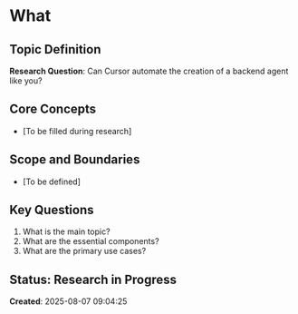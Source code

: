 # What

## Topic Definition
**Research Question**: Can Cursor automate the creation of a backend agent like you?

## Core Concepts
- [To be filled during research]

## Scope and Boundaries
- [To be defined]

## Key Questions
1. What is the main topic?
2. What are the essential components?
3. What are the primary use cases?

## Status: Research in Progress

**Created**: 2025-08-07 09:04:25
